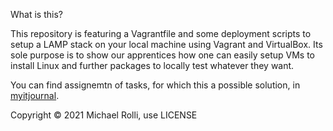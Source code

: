 What is this?

This repository is featuring a Vagrantfile and some deployment scripts to setup a LAMP stack on your
local machine using Vagrant and VirtualBox. Its sole purpose is to show our apprentices how one can
easily setup VMs to install Linux and further packages to locally test whatever they want.

You can find assignemtn of tasks, for which this a possible solution, in [myitjournal](https://michael.rollis.ch/myitjournal/courses/webappstack/).

Copyright © 2021 Michael Rolli, use LICENSE
